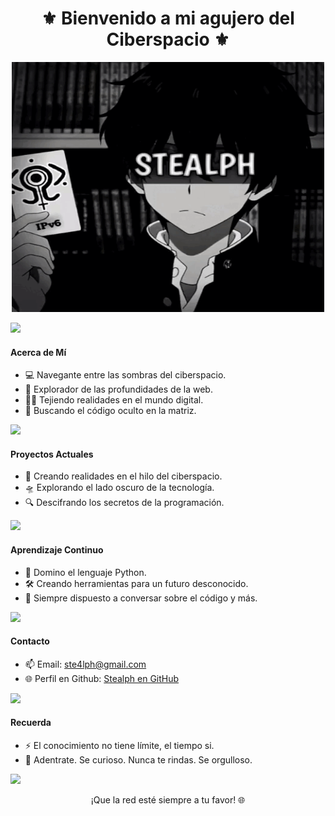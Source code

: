<h1 align="center">⚜️ Bienvenido a mi agujero del Ciberspacio ⚜️</h1>
<p align="center"><img src="one.gif" width=500 height=400/></p>

<img src="https://user-images.githubusercontent.com/73097560/115834477-dbab4500-a447-11eb-908a-139a6edaec5c.gif">


#### Acerca de Mí

- 💻 Navegante entre las sombras del ciberspacio.
- 🔭 Explorador de las profundidades de la web.
- 🧙‍♂️ Tejiendo realidades en el mundo digital.
- 📡 Buscando el código oculto en la matriz.

<img src="https://user-images.githubusercontent.com/73097560/115834477-dbab4500-a447-11eb-908a-139a6edaec5c.gif">


#### Proyectos Actuales

- 🌌 Creando realidades en el hilo del ciberspacio.
- 🛸 Explorando el lado oscuro de la tecnología.
- 🔍 Descifrando los secretos de la programación.

<img src="https://user-images.githubusercontent.com/73097560/115834477-dbab4500-a447-11eb-908a-139a6edaec5c.gif">


#### Aprendizaje Continuo

- 🐍 Domino el lenguaje Python.
- 🛠️ Creando herramientas para un futuro desconocido.
- 💬 Siempre dispuesto a conversar sobre el código y más.

<img src="https://user-images.githubusercontent.com/73097560/115834477-dbab4500-a447-11eb-908a-139a6edaec5c.gif">


#### Contacto

- 📫 Email: ste4lph@gmail.com
- 🌐 Perfil en Github: [Stealph en GitHub](https://github.com/ste4lph)

<img src="https://user-images.githubusercontent.com/73097560/115834477-dbab4500-a447-11eb-908a-139a6edaec5c.gif">


#### Recuerda

- ⚡ El conocimiento no tiene límite, el tiempo si.
- 🌠 Adentrate. Se curioso. Nunca te rindas. Se orgulloso.

<img src="https://user-images.githubusercontent.com/73097560/115834477-dbab4500-a447-11eb-908a-139a6edaec5c.gif">


<p align="center">¡Que la red esté siempre a tu favor! 🌐</p>
